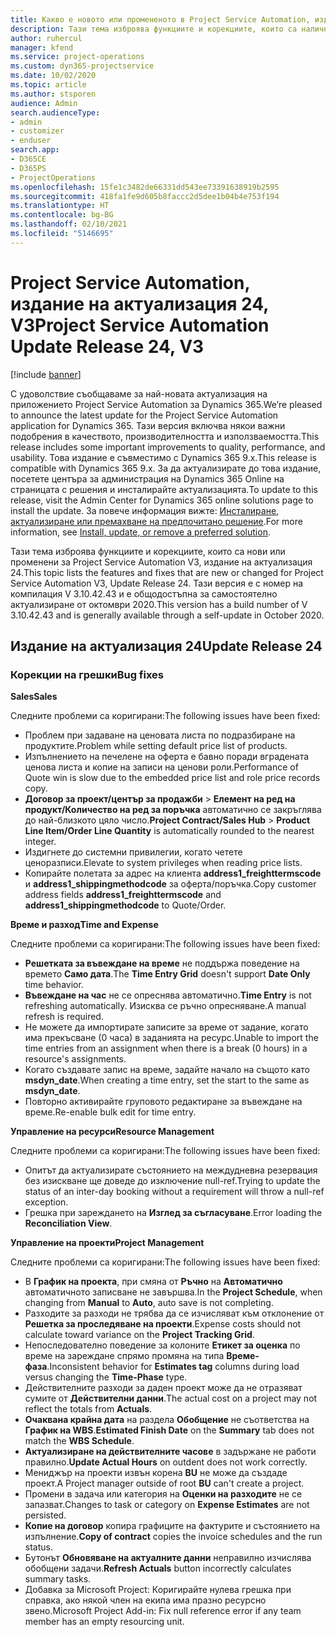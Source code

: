 ```yaml
---
title: Какво е новото или промененото в Project Service Automation, издание на актуализация 24, V3
description: Тази тема изброява функциите и корекциите, които са налични в Project Service Automation V3, издание на актуализация 24, V3.
author: ruhercul
manager: kfend
ms.service: project-operations
ms.custom: dyn365-projectservice
ms.date: 10/02/2020
ms.topic: article
ms.author: stsporen
audience: Admin
search.audienceType:
- admin
- customizer
- enduser
search.app:
- D365CE
- D365PS
- ProjectOperations
ms.openlocfilehash: 15fe1c3482de66331dd543ee73391638919b2595
ms.sourcegitcommit: 418fa1fe9d605b8faccc2d5dee1b04b4e753f194
ms.translationtype: HT
ms.contentlocale: bg-BG
ms.lasthandoff: 02/10/2021
ms.locfileid: "5146695"
---
```

# <a name="project-service-automation-update-release-24-v3"></a><span data-ttu-id="1d02a-103">Project Service Automation, издание на актуализация 24, V3</span><span class="sxs-lookup"><span data-stu-id="1d02a-103">Project Service Automation Update Release 24, V3</span></span>

[!include [banner](../includes/psa-now-project-operations.md)]

<span data-ttu-id="1d02a-104">С удоволствие съобщаваме за най-новата актуализация на приложението Project Service Automation за Dynamics 365.</span><span class="sxs-lookup"><span data-stu-id="1d02a-104">We’re pleased to announce the latest update for the Project Service Automation application for Dynamics 365.</span></span> <span data-ttu-id="1d02a-105">Тази версия включва някои важни подобрения в качеството, производителността и използваемостта.</span><span class="sxs-lookup"><span data-stu-id="1d02a-105">This release includes some important improvements to quality, performance, and usability.</span></span> <span data-ttu-id="1d02a-106">Това издание е съвместимо с Dynamics 365 9.x.</span><span class="sxs-lookup"><span data-stu-id="1d02a-106">This release is compatible with Dynamics 365 9.x.</span></span> <span data-ttu-id="1d02a-107">За да актуализирате до това издание, посетете центъра за администрация на Dynamics 365 Online на страницата с решения и инсталирайте актуализацията.</span><span class="sxs-lookup"><span data-stu-id="1d02a-107">To update to this release, visit the Admin Center for Dynamics 365 online solutions page to install the update.</span></span> <span data-ttu-id="1d02a-108">За повече информация вижте: [Инсталиране, актуализиране или премахване на предпочитано решение](https://docs.microsoft.com/power-platform/admin/install-remove-preferred-solution).</span><span class="sxs-lookup"><span data-stu-id="1d02a-108">For more information, see [Install, update, or remove a preferred solution](https://docs.microsoft.com/power-platform/admin/install-remove-preferred-solution).</span></span>

<span data-ttu-id="1d02a-109">Тази тема изброява функциите и корекциите, които са нови или променени за Project Service Automation V3, издание на актуализация 24.</span><span class="sxs-lookup"><span data-stu-id="1d02a-109">This topic lists the features and fixes that are new or changed for Project Service Automation V3, Update Release 24.</span></span> <span data-ttu-id="1d02a-110">Тази версия е с номер на компилация V 3.10.42.43 и е общодостъпна за самостоятелно актуализиране от октомври 2020.</span><span class="sxs-lookup"><span data-stu-id="1d02a-110">This version has a build number of V 3.10.42.43 and is generally available through a self-update in October 2020.</span></span>

## <a name="update-release-24"></a><span data-ttu-id="1d02a-111">Издание на актуализация 24</span><span class="sxs-lookup"><span data-stu-id="1d02a-111">Update Release 24</span></span>

### <a name="bug-fixes"></a><span data-ttu-id="1d02a-112">Корекции на грешки</span><span class="sxs-lookup"><span data-stu-id="1d02a-112">Bug fixes</span></span>

<span data-ttu-id="1d02a-113">**Sales**</span><span class="sxs-lookup"><span data-stu-id="1d02a-113">**Sales**</span></span>

<span data-ttu-id="1d02a-114">Следните проблеми са коригирани:</span><span class="sxs-lookup"><span data-stu-id="1d02a-114">The following issues have been fixed:</span></span>

- <span data-ttu-id="1d02a-115">Проблем при задаване на ценовата листа по подразбиране на продуктите.</span><span class="sxs-lookup"><span data-stu-id="1d02a-115">Problem while setting default price list of products.</span></span>
- <span data-ttu-id="1d02a-116">Изпълнението на печелене на оферта е бавно поради вградената ценова листа и копие на записи на ценови роли.</span><span class="sxs-lookup"><span data-stu-id="1d02a-116">Performance of Quote win is slow due to the embedded price list and role price records copy.</span></span>
- <span data-ttu-id="1d02a-117">**Договор за проект/център за продажби** > **Елемент на ред на продукт/Количество на ред за поръчка** автоматично се закръглява до най-близкото цяло число.</span><span class="sxs-lookup"><span data-stu-id="1d02a-117">**Project Contract/Sales Hub** > **Product Line Item/Order Line Quantity** is automatically rounded to the nearest integer.</span></span>
- <span data-ttu-id="1d02a-118">Издигнете до системни привилегии, когато четете ценоразписи.</span><span class="sxs-lookup"><span data-stu-id="1d02a-118">Elevate to system privileges when reading price lists.</span></span>
- <span data-ttu-id="1d02a-119">Копирайте полетата за адрес на клиента **address1_freighttermscode** и **address1_shippingmethodcode** за оферта/поръчка.</span><span class="sxs-lookup"><span data-stu-id="1d02a-119">Copy customer address fields **address1_freighttermscode** and **address1_shippingmethodcode** to Quote/Order.</span></span> 


<span data-ttu-id="1d02a-120">**Време и разход**</span><span class="sxs-lookup"><span data-stu-id="1d02a-120">**Time and Expense**</span></span>

<span data-ttu-id="1d02a-121">Следните проблеми са коригирани:</span><span class="sxs-lookup"><span data-stu-id="1d02a-121">The following issues have been fixed:</span></span>

- <span data-ttu-id="1d02a-122">**Решетката за въвеждане на време** не поддържа поведение на времето **Само дата**.</span><span class="sxs-lookup"><span data-stu-id="1d02a-122">The **Time Entry Grid** doesn't support **Date Only** time behavior.</span></span>
- <span data-ttu-id="1d02a-123">**Въвеждане на час** не се опреснява автоматично.</span><span class="sxs-lookup"><span data-stu-id="1d02a-123">**Time Entry** is not refreshing automatically.</span></span> <span data-ttu-id="1d02a-124">Изисква се ръчно опресняване.</span><span class="sxs-lookup"><span data-stu-id="1d02a-124">A manual refresh is required.</span></span>
- <span data-ttu-id="1d02a-125">Не можете да импортирате записите за време от задание, когато има прекъсване (0 часа) в заданията на ресурс.</span><span class="sxs-lookup"><span data-stu-id="1d02a-125">Unable to import the time entries from an assignment when there is a break (0 hours) in a resource's assignments.</span></span>
- <span data-ttu-id="1d02a-126">Когато създавате запис на време, задайте начало на същото като **msdyn_date**.</span><span class="sxs-lookup"><span data-stu-id="1d02a-126">When creating a time entry, set the start to the same as **msdyn_date**.</span></span>
- <span data-ttu-id="1d02a-127">Повторно активирайте груповото редактиране за въвеждане на време.</span><span class="sxs-lookup"><span data-stu-id="1d02a-127">Re-enable bulk edit for time entry.</span></span>

<span data-ttu-id="1d02a-128">**Управление на ресурси**</span><span class="sxs-lookup"><span data-stu-id="1d02a-128">**Resource Management**</span></span>

<span data-ttu-id="1d02a-129">Следните проблеми са коригирани:</span><span class="sxs-lookup"><span data-stu-id="1d02a-129">The following issues have been fixed:</span></span>

- <span data-ttu-id="1d02a-130">Опитът да актуализирате състоянието на междудневна резервация без изискване ще доведе до изключение null-ref.</span><span class="sxs-lookup"><span data-stu-id="1d02a-130">Trying to update the status of an inter-day booking without a requirement will throw a null-ref exception.</span></span>
- <span data-ttu-id="1d02a-131">Грешка при зареждането на **Изглед за съгласуване**.</span><span class="sxs-lookup"><span data-stu-id="1d02a-131">Error loading the **Reconciliation View**.</span></span>


<span data-ttu-id="1d02a-132">**Управление на проекти**</span><span class="sxs-lookup"><span data-stu-id="1d02a-132">**Project Management**</span></span>

<span data-ttu-id="1d02a-133">Следните проблеми са коригирани:</span><span class="sxs-lookup"><span data-stu-id="1d02a-133">The following issues have been fixed:</span></span>

- <span data-ttu-id="1d02a-134">В **График на проекта**, при смяна от **Ръчно** на **Автоматично** автоматичното записване не завършва.</span><span class="sxs-lookup"><span data-stu-id="1d02a-134">In the **Project Schedule**, when changing from **Manual** to **Auto**, auto save is not completing.</span></span>
- <span data-ttu-id="1d02a-135">Разходите за разходи не трябва да се изчисляват към отклонение от **Решетка за проследяване на проекти**.</span><span class="sxs-lookup"><span data-stu-id="1d02a-135">Expense costs should not calculate toward variance on the **Project Tracking Grid**.</span></span>
- <span data-ttu-id="1d02a-136">Непоследователно поведение за колоните **Етикет за оценка** по време на зареждане спрямо промяна на типа **Време-фаза**.</span><span class="sxs-lookup"><span data-stu-id="1d02a-136">Inconsistent behavior for **Estimates tag** columns during load versus changing the **Time-Phase** type.</span></span>
- <span data-ttu-id="1d02a-137">Действителните разходи за даден проект може да не отразяват сумите от **Действителни данни**.</span><span class="sxs-lookup"><span data-stu-id="1d02a-137">The actual cost on a project may not reflect the totals from **Actuals**.</span></span>
- <span data-ttu-id="1d02a-138">**Очаквана крайна дата** на раздела **Обобщение** не съответства на **График на WBS**.</span><span class="sxs-lookup"><span data-stu-id="1d02a-138">**Estimated Finish Date** on the **Summary** tab does not match the **WBS Schedule**.</span></span>
- <span data-ttu-id="1d02a-139">**Актуализиране на действителните часове** в задържане не работи правилно.</span><span class="sxs-lookup"><span data-stu-id="1d02a-139">**Update Actual Hours** on outdent does not work correctly.</span></span>
- <span data-ttu-id="1d02a-140">Мениджър на проекти извън корена **BU** не може да създаде проект.</span><span class="sxs-lookup"><span data-stu-id="1d02a-140">A Project manager outside of root **BU** can't create a project.</span></span>
- <span data-ttu-id="1d02a-141">Промени в задача или категория на **Оценки на разходите** не се запазват.</span><span class="sxs-lookup"><span data-stu-id="1d02a-141">Changes to task or category on **Expense Estimates** are not persisted.</span></span>
- <span data-ttu-id="1d02a-142">**Копие на договор** копира графиците на фактурите и състоянието на изпълнение.</span><span class="sxs-lookup"><span data-stu-id="1d02a-142">**Copy of contract** copies the invoice schedules and the run status.</span></span>
- <span data-ttu-id="1d02a-143">Бутонът **Обновяване на актуалните данни** неправилно изчислява обобщени задачи.</span><span class="sxs-lookup"><span data-stu-id="1d02a-143">**Refresh Actuals** button incorrectly calculates summary tasks.</span></span>
- <span data-ttu-id="1d02a-144">Добавка за Microsoft Project: Коригирайте нулева грешка при справка, ако някой член на екипа има празно ресурсно звено.</span><span class="sxs-lookup"><span data-stu-id="1d02a-144">Microsoft Project Add-in: Fix null reference error if any team member has an empty resourcing unit.</span></span>

